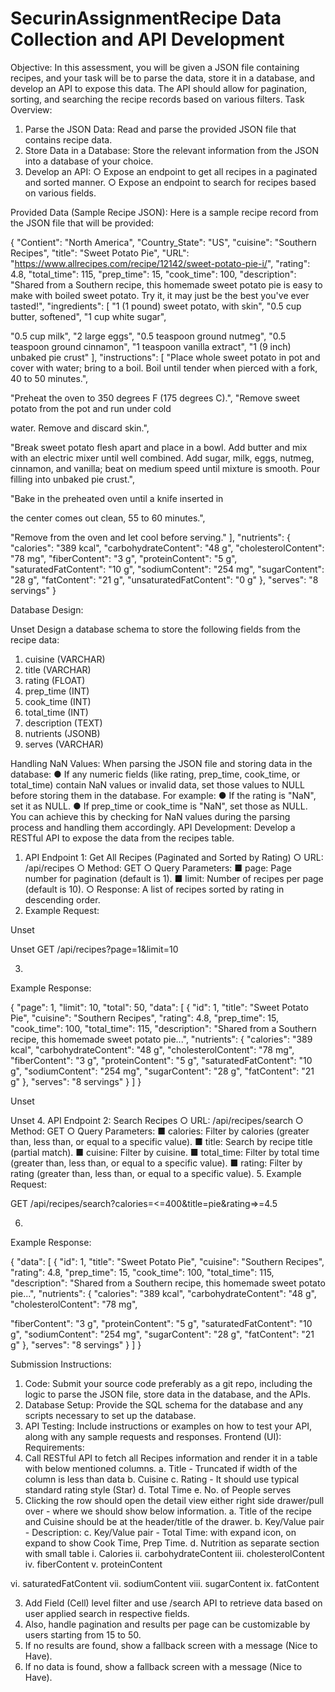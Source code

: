 # SecurinAssignmentRecipe Data Collection and API Development
Objective:
In this assessment, you will be given a JSON file containing recipes, and your task will be to
parse the data, store it in a database, and develop an API to expose this data. The API
should allow for pagination, sorting, and searching the recipe records based on various
filters.
Task Overview:
1. Parse the JSON Data: Read and parse the provided JSON file that contains recipe
data.
2. Store Data in a Database: Store the relevant information from the JSON into a
database of your choice.
3. Develop an API:
○ Expose an endpoint to get all recipes in a paginated and sorted manner.
○ Expose an endpoint to search for recipes based on various fields.

Provided Data (Sample Recipe JSON):
Here is a sample recipe record from the JSON file that will be provided:

{
"Contient": "North America",
"Country_State": "US",
"cuisine": "Southern Recipes",
"title": "Sweet Potato Pie",
"URL":
"https://www.allrecipes.com/recipe/12142/sweet-potato-pie-i/",
"rating": 4.8,
"total_time": 115,
"prep_time": 15,
"cook_time": 100,
"description": "Shared from a Southern recipe, this
homemade sweet potato pie is easy to make with boiled sweet
potato. Try it, it may just be the best you've ever tasted!",
"ingredients": [
"1 (1 pound) sweet potato, with skin",
"0.5 cup butter, softened",
"1 cup white sugar",

"0.5 cup milk",
"2 large eggs",
"0.5 teaspoon ground nutmeg",
"0.5 teaspoon ground cinnamon",
"1 teaspoon vanilla extract",
"1 (9 inch) unbaked pie crust"
],
"instructions": [
"Place whole sweet potato in pot and cover with water;
bring to a boil. Boil until tender when pierced with a fork,
40 to 50 minutes.",

"Preheat the oven to 350 degrees F (175 degrees C).",
"Remove sweet potato from the pot and run under cold

water. Remove and discard skin.",

"Break sweet potato flesh apart and place in a bowl.
Add butter and mix with an electric mixer until well combined.
Add sugar, milk, eggs, nutmeg, cinnamon, and vanilla; beat on
medium speed until mixture is smooth. Pour filling into
unbaked pie crust.",

"Bake in the preheated oven until a knife inserted in

the center comes out clean, 55 to 60 minutes.",

"Remove from the oven and let cool before serving."
],
"nutrients": {
"calories": "389 kcal",
"carbohydrateContent": "48 g",
"cholesterolContent": "78 mg",
"fiberContent": "3 g",
"proteinContent": "5 g",
"saturatedFatContent": "10 g",
"sodiumContent": "254 mg",
"sugarContent": "28 g",
"fatContent": "21 g",
"unsaturatedFatContent": "0 g"
},
"serves": "8 servings"
}

Database Design:

Unset
Design a database schema to store the following fields from the recipe data:
1. cuisine (VARCHAR)
2. title (VARCHAR)
3. rating (FLOAT)
4. prep_time (INT)
5. cook_time (INT)
6. total_time (INT)
7. description (TEXT)
8. nutrients (JSONB)
9. serves (VARCHAR)

Handling NaN Values:
When parsing the JSON file and storing data in the database:
● If any numeric fields (like rating, prep_time, cook_time, or total_time)
contain NaN values or invalid data, set those values to NULL before storing them in
the database.
For example:
● If the rating is "NaN", set it as NULL.
● If prep_time or cook_time is "NaN", set those as NULL.
You can achieve this by checking for NaN values during the parsing process and handling
them accordingly.
API Development:
Develop a RESTful API to expose the data from the recipes table.
1. API Endpoint 1: Get All Recipes (Paginated and Sorted by Rating)
○ URL: /api/recipes
○ Method: GET
○ Query Parameters:
■ page: Page number for pagination (default is 1).
■ limit: Number of recipes per page (default is 10).
○ Response: A list of recipes sorted by rating in descending order.
2. Example Request:

Unset

Unset
GET /api/recipes?page=1&limit=10

3.
Example Response:

{
"page": 1,
"limit": 10,
"total": 50,
"data": [
{
"id": 1,
"title": "Sweet Potato Pie",
"cuisine": "Southern Recipes",
"rating": 4.8,
"prep_time": 15,
"cook_time": 100,
"total_time": 115,
"description": "Shared from a Southern recipe, this
homemade sweet potato pie...",
"nutrients": {
"calories": "389 kcal",
"carbohydrateContent": "48 g",
"cholesterolContent": "78 mg",
"fiberContent": "3 g",
"proteinContent": "5 g",
"saturatedFatContent": "10 g",
"sodiumContent": "254 mg",
"sugarContent": "28 g",
"fatContent": "21 g"
},
"serves": "8 servings"
}
]
}

Unset

Unset
4.
API Endpoint 2: Search Recipes
○ URL: /api/recipes/search
○ Method: GET
○ Query Parameters:
■ calories: Filter by calories (greater than, less than, or equal to a
specific value).
■ title: Search by recipe title (partial match).
■ cuisine: Filter by cuisine.
■ total_time: Filter by total time (greater than, less than, or equal to a
specific value).
■ rating: Filter by rating (greater than, less than, or equal to a specific
value).
5. Example Request:

GET /api/recipes/search?calories=<=400&title=pie&rating=>=4.5

6.
Example Response:

{
"data": [
{
"id": 1,
"title": "Sweet Potato Pie",
"cuisine": "Southern Recipes",
"rating": 4.8,
"prep_time": 15,
"cook_time": 100,
"total_time": 115,
"description": "Shared from a Southern recipe, this
homemade sweet potato pie...",
"nutrients": {
"calories": "389 kcal",
"carbohydrateContent": "48 g",
"cholesterolContent": "78 mg",

"fiberContent": "3 g",
"proteinContent": "5 g",
"saturatedFatContent": "10 g",
"sodiumContent": "254 mg",
"sugarContent": "28 g",
"fatContent": "21 g"
},
"serves": "8 servings"
}
]
}

Submission Instructions:
1. Code: Submit your source code preferably as a git repo, including the logic to parse
the JSON file, store data in the database, and the APIs.
2. Database Setup: Provide the SQL schema for the database and any scripts
necessary to set up the database.
3. API Testing: Include instructions or examples on how to test your API, along with
any sample requests and responses.
Frontend (UI):
Requirements:
1. Call RESTful API to fetch all Recipes information and render it in a table with below
mentioned columns.
a. Title - Truncated if width of the column is less than data
b. Cuisine
c. Rating - It should use typical standard rating style (Star)
d. Total Time
e. No. of People serves
2. Clicking the row should open the detail view either right side drawer/pull over - where
we should show below information.
a. Title of the recipe and Cuisine should be at the header/title of the drawer.
b. Key/Value pair - Description: <Actual Data>
c. Key/Value pair - Total Time: <Actual Data> with expand icon, on expand to
show Cook Time, Prep Time.
d. Nutrition as separate section with small table
i. Calories
ii. carbohydrateContent
iii. cholesterolContent
iv. fiberContent
v. proteinContent

vi. saturatedFatContent
vii. sodiumContent
viii. sugarContent
ix. fatContent

3. Add Field (Cell) level filter and use /search API to retrieve data based on user applied
search in respective fields.
4. Also, handle pagination and results per page can be customizable by users starting
from 15 to 50.
5. If no results are found, show a fallback screen with a message (Nice to Have).
6. If no data is found, show a fallback screen with a message (Nice to Have).
